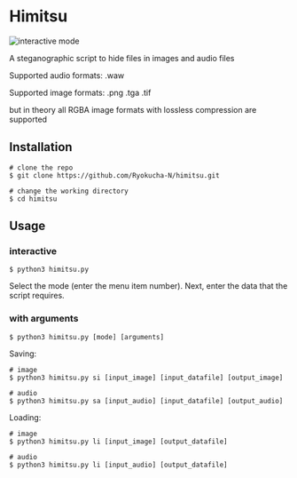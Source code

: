 # Himitsu
![interactive mode
](interactive.png)

А steganographic script  to hide files in images and audio files

Supported audio formats:
  .waw


Supported image formats:
  .png
  .tga
  .tif
  
but in theory all RGBA image formats with lossless compression are supported 


## Installation
```console
# clone the repo
$ git clone https://github.com/Ryokucha-N/himitsu.git

# change the working directory
$ cd himitsu
```
## Usage
### interactive
```console
$ python3 himitsu.py
```
Select the mode (enter the menu item number). Next, enter the data that the script requires.

### with arguments
```console
$ python3 himitsu.py [mode] [arguments]
```

Saving:
```console
# image
$ python3 himitsu.py si [input_image] [input_datafile] [output_image]

# audio
$ python3 himitsu.py sa [input_audio] [input_datafile] [output_audio]
```

Loading:
```console
# image
$ python3 himitsu.py li [input_image] [output_datafile]

# audio
$ python3 himitsu.py li [input_audio] [output_datafile]
```
